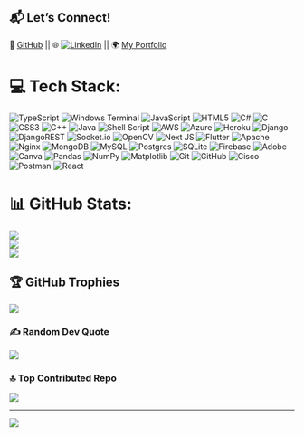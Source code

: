 ## 📬 Let’s Connect!

🐙 [GitHub](github.com/derksKCodes) || 🌐 [![LinkedIn](https://img.shields.io/badge/LinkedIn-%230077B5.svg?logo=linkedin&logoColor=white)](https://linkedin.com/in/derks01) || 🌍 [My Portfolio](https://my-portfolio-project-dk-jr.vercel.app/)

# 💻 Tech Stack:

![TypeScript](https://img.shields.io/badge/typescript-%23007ACC.svg?style=for-the-badge&logo=typescript&logoColor=white) ![Windows Terminal](https://img.shields.io/badge/Windows%20Terminal-%234D4D4D.svg?style=for-the-badge&logo=windows-terminal&logoColor=white) ![JavaScript](https://img.shields.io/badge/javascript-%23323330.svg?style=for-the-badge&logo=javascript&logoColor=%23F7DF1E) ![HTML5](https://img.shields.io/badge/html5-%23E34F26.svg?style=for-the-badge&logo=html5&logoColor=white) ![C#](https://img.shields.io/badge/c%23-%23239120.svg?style=for-the-badge&logo=csharp&logoColor=white) ![C](https://img.shields.io/badge/c-%2300599C.svg?style=for-the-badge&logo=c&logoColor=white) ![CSS3](https://img.shields.io/badge/css3-%231572B6.svg?style=for-the-badge&logo=css3&logoColor=white) ![C++](https://img.shields.io/badge/c++-%2300599C.svg?style=for-the-badge&logo=c%2B%2B&logoColor=white) ![Java](https://img.shields.io/badge/java-%23ED8B00.svg?style=for-the-badge&logo=openjdk&logoColor=white) ![Shell Script](https://img.shields.io/badge/shell_script-%23121011.svg?style=for-the-badge&logo=gnu-bash&logoColor=white) ![AWS](https://img.shields.io/badge/AWS-%23FF9900.svg?style=for-the-badge&logo=amazon-aws&logoColor=white) ![Azure](https://img.shields.io/badge/azure-%230072C6.svg?style=for-the-badge&logo=microsoftazure&logoColor=white) ![Heroku](https://img.shields.io/badge/heroku-%23430098.svg?style=for-the-badge&logo=heroku&logoColor=white) ![Django](https://img.shields.io/badge/django-%23092E20.svg?style=for-the-badge&logo=django&logoColor=white) ![DjangoREST](https://img.shields.io/badge/DJANGO-REST-ff1709?style=for-the-badge&logo=django&logoColor=white&color=ff1709&labelColor=gray) ![Socket.io](https://img.shields.io/badge/Socket.io-black?style=for-the-badge&logo=socket.io&badgeColor=010101) ![OpenCV](https://img.shields.io/badge/opencv-%23white.svg?style=for-the-badge&logo=opencv&logoColor=white) ![Next JS](https://img.shields.io/badge/Next-black?style=for-the-badge&logo=next.js&logoColor=white) ![Flutter](https://img.shields.io/badge/Flutter-%2302569B.svg?style=for-the-badge&logo=Flutter&logoColor=white) ![Apache](https://img.shields.io/badge/apache-%23D42029.svg?style=for-the-badge&logo=apache&logoColor=white) ![Nginx](https://img.shields.io/badge/nginx-%23009639.svg?style=for-the-badge&logo=nginx&logoColor=white) ![MongoDB](https://img.shields.io/badge/MongoDB-%234ea94b.svg?style=for-the-badge&logo=mongodb&logoColor=white) ![MySQL](https://img.shields.io/badge/mysql-4479A1.svg?style=for-the-badge&logo=mysql&logoColor=white) ![Postgres](https://img.shields.io/badge/postgres-%23316192.svg?style=for-the-badge&logo=postgresql&logoColor=white) ![SQLite](https://img.shields.io/badge/sqlite-%2307405e.svg?style=for-the-badge&logo=sqlite&logoColor=white) ![Firebase](https://img.shields.io/badge/firebase-a08021?style=for-the-badge&logo=firebase&logoColor=ffcd34) ![Adobe](https://img.shields.io/badge/adobe-%23FF0000.svg?style=for-the-badge&logo=adobe&logoColor=white) ![Canva](https://img.shields.io/badge/Canva-%2300C4CC.svg?style=for-the-badge&logo=Canva&logoColor=white) ![Pandas](https://img.shields.io/badge/pandas-%23150458.svg?style=for-the-badge&logo=pandas&logoColor=white) ![NumPy](https://img.shields.io/badge/numpy-%23013243.svg?style=for-the-badge&logo=numpy&logoColor=white) ![Matplotlib](https://img.shields.io/badge/Matplotlib-%23ffffff.svg?style=for-the-badge&logo=Matplotlib&logoColor=black) ![Git](https://img.shields.io/badge/git-%23F05033.svg?style=for-the-badge&logo=git&logoColor=white) ![GitHub](https://img.shields.io/badge/github-%23121011.svg?style=for-the-badge&logo=github&logoColor=white) ![Cisco](https://img.shields.io/badge/cisco-%23049fd9.svg?style=for-the-badge&logo=cisco&logoColor=black) ![Postman](https://img.shields.io/badge/Postman-FF6C37?style=for-the-badge&logo=postman&logoColor=white) ![React](https://img.shields.io/badge/react-%2320232a.svg?style=for-the-badge&logo=react&logoColor=%2361DAFB)
# 📊 GitHub Stats:
![](https://github-readme-stats.vercel.app/api?username=derksKCodes&theme=vue-dark&hide_border=false&include_all_commits=false&count_private=false)<br/>
![](https://github-readme-streak-stats.herokuapp.com/?user=derksKCodes&theme=vue-dark&hide_border=false)<br/>
![](https://github-readme-stats.vercel.app/api/top-langs/?username=derksKCodes&theme=vue-dark&hide_border=false&include_all_commits=false&count_private=false&layout=compact)

## 🏆 GitHub Trophies
![](https://github-profile-trophy.vercel.app/?username=derksKCodes&theme=radical&no-frame=false&no-bg=false&margin-w=4)

### ✍️ Random Dev Quote
![](https://quotes-github-readme.vercel.app/api?type=horizontal&theme=radical)

### 🔝 Top Contributed Repo
![](https://github-contributor-stats.vercel.app/api?username=derksKCodes&limit=5&theme=dark&combine_all_yearly_contributions=true)

---
[![](https://visitcount.itsvg.in/api?id=derksKCodes&icon=0&color=0)](https://visitcount.itsvg.in)

<!-- Proudly created with GPRM ( https://gprm.itsvg.in ) -->
